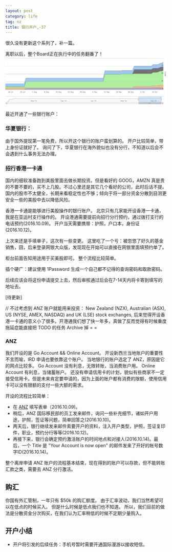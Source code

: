 ```yaml
---
layout: post
category: life
tag: nz
title: 银行开户,-37
---
```


很久没有更新这个系列了，补一篇。

离职以后，整个Board正在执行中的任务翻番了！
![](/images/2016/trello-stat-1.png)

最近开通了一些银行账户：

### 华夏银行：

由于国外提现第一笔免费，所以开这个银行的账户蛮划算的。
开户比较简单，带上身份证就好了。
询问了下，华夏银行在海外貌似也没有分行，不知道以后会不会遇到什么事务无法办理。

### 招行香港一卡通

国内的细软准备跑到美股里面去做长期投资。但是看好的 GOOG，AMZN 真是贵的不要不要的，买不上几股。不过心里还是其它几个看好的公司，此时后话不提。
国内的股市不太健全，长期来看稳定性也不够；倾向于将一部分资金分散到目测更安全一些的美股中去以降低风险。

香港一卡通是能够进行美股操作的银行账户。
北京只有几家能开设香港一卡通，我是在亚运村支行操作的。
开设港通需要提前向招行分行预约，通过拨打支行的电话预约(2016.10.09)。
开户当天需要携带：护照，户口本，身份证(2016.10.12)。

上次来还是手填单子，这次有一些变更。
这里吃了一个亏：被忽悠了好久的基金销售，囧，后来登录网银大众版，发现现在开始可以直接在网银里面填预约单了。

柜台前面告知用途用于买美股即可。
整个流程比较简单。

插个硬广：建议使用 1Password 生成一个自己都不记得的查询密码和取款密码。

后续应该会将这份申请提交上去，然后审核通过后会在7-14天内将卡寄到填写的地址去。

[待更新]

// 不过考虑到 ANZ 账户就能用来投资： New Zealand (NZX), Australian (ASX), US (NYSE, AMEX, NASDAQ) and UK (LSE) stock exchanges, 后来觉得开设香港一卡通的意义小了很多。开港通我们想了快一年多，真做了反而觉得有时候重度拖延症能直接把 TODO 的任务 Archive 掉 = =

### ANZ 

我们开设的是 Go Account && Online Account。
开设新西兰当地账户的重要性不言而喻，IRD 申请也要依靠这个账户。
当地银行的账户选定了 ANZ，原因是它的网点比较多。
Go Account 没有利息，无限转账，当消费账户用。
Online Account 有利息，当储蓄账户。
还没有申请信用卡的计划，貌似有些商家不一定接受信用卡。但是未来肯定要申请的，因为上面的账户都有消费的限额，使用信用卡可以没有限额的支付一些大额的需求。

开设的流程比较简单：

- 在 [ANZ](http://www.anz.co.nz/personal/migrants-travel-foreign-exchange/microsite/cn/banking-with-anz/) 填写表单（2016.10.09)。
- 稍后，ANZ 国际移民部的员工发来邮件，询问一些补充细节，诸如开户用途，护照，签证等问题，简单回答之(2016.10.10)。
- 两天后，银行继续发来邮件索要开户的资料，注入开户类型，护照，签证复印件，职业，预约分行等等(2016.10.12)。
- 再接下来，银行会确定预约激活账户的时间地点和对接人(2016.10.14)。最后，一个 Title 是 "Your Account is now open" 的邮件发来了开好的帐号数字ID(2016.10.14)。

整个离岸申请 ANZ 账户的流程基本结束，现在得到的账户可以存款，但不能转账汇款之类，需要去 ANZ 分行激活。

## 购汇

你国有外汇管制，一年只有 $50k 的购汇额度。
由于汇率波动，我们当然希望可以在低点的时候买入。
但是什么时候是低点我们也不知道。
所以，我们目前的做法是分散资金分次购买，在我们认为汇率稍低的时候不定期少量购入。

## 开户小结

- 开户将引发的后续任务：手机号暂时需要开通国际漫游以接收短信。
